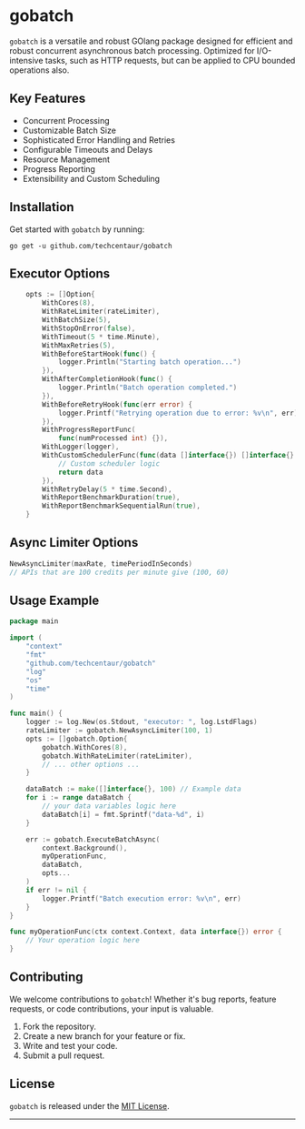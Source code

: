 
# gobatch

`gobatch` is a versatile and robust GOlang package designed for efficient and robust concurrent asynchronous batch processing. Optimized for I/O-intensive tasks, such as HTTP requests, but can be applied to CPU bounded operations also.

## Key Features

- Concurrent Processing
- Customizable Batch Size
- Sophisticated Error Handling and Retries
- Configurable Timeouts and Delays
- Resource Management
- Progress Reporting
- Extensibility and Custom Scheduling

## Installation

Get started with `gobatch` by running:

```shell
go get -u github.com/techcentaur/gobatch
```


## Executor Options

```go
	opts := []Option{
		WithCores(8),
		WithRateLimiter(rateLimiter),
		WithBatchSize(5),
		WithStopOnError(false),
		WithTimeout(5 * time.Minute),
		WithMaxRetries(5),
		WithBeforeStartHook(func() {
			logger.Println("Starting batch operation...")
		}),
		WithAfterCompletionHook(func() {
			logger.Println("Batch operation completed.")
		}),
		WithBeforeRetryHook(func(err error) {
			logger.Printf("Retrying operation due to error: %v\n", err)
		}),
		WithProgressReportFunc(
			func(numProcessed int) {}),
		WithLogger(logger),
		WithCustomSchedulerFunc(func(data []interface{}) []interface{} {
			// Custom scheduler logic
			return data
		}),
		WithRetryDelay(5 * time.Second),
		WithReportBenchmarkDuration(true),
		WithReportBenchmarkSequentialRun(true),
	}
```

## Async Limiter Options

```go
NewAsyncLimiter(maxRate, timePeriodInSeconds)
// APIs that are 100 credits per minute give (100, 60)

```


## Usage Example

```go
package main

import (
    "context"
    "fmt"
    "github.com/techcentaur/gobatch"
    "log"
    "os"
    "time"
)

func main() {
    logger := log.New(os.Stdout, "executor: ", log.LstdFlags)
    rateLimiter := gobatch.NewAsyncLimiter(100, 1)
    opts := []gobatch.Option{
        gobatch.WithCores(8),
        gobatch.WithRateLimiter(rateLimiter),
        // ... other options ...
    }

    dataBatch := make([]interface{}, 100) // Example data
    for i := range dataBatch {
        // your data variables logic here
		dataBatch[i] = fmt.Sprintf("data-%d", i)
    }

    err := gobatch.ExecuteBatchAsync(
        context.Background(), 
        myOperationFunc, 
        dataBatch, 
        opts...
    )
    if err != nil {
        logger.Printf("Batch execution error: %v\n", err)
    }
}

func myOperationFunc(ctx context.Context, data interface{}) error {
    // Your operation logic here
}
```


## Contributing

We welcome contributions to `gobatch`! Whether it's bug reports, feature requests, or code contributions, your input is valuable.

1. Fork the repository.
2. Create a new branch for your feature or fix.
3. Write and test your code.
4. Submit a pull request.

## License

`gobatch` is released under the [MIT License](LICENSE).

---

